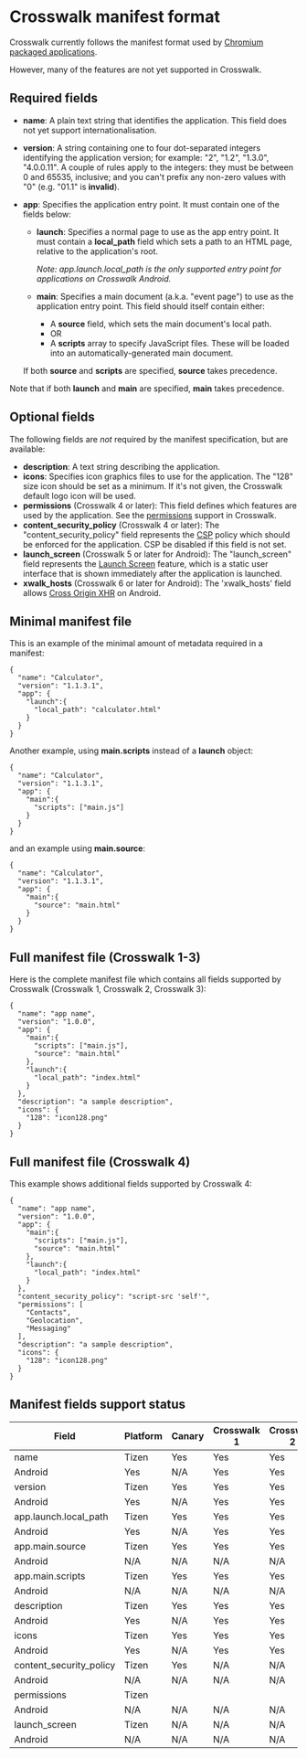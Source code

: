 # Crosswalk manifest format

Crosswalk currently follows the manifest format used by [Chromium packaged applications](http://developer.chrome.com/apps/manifest.html).

However, many of the features are not yet supported in Crosswalk.

## Required fields

* **name**: A plain text string that identifies the application. This field does not yet support internationalisation. 

* **version**: A string containing one to four dot-separated integers identifying the application version; for example: "2", "1.2", "1.3.0", "4.0.0.11". A couple of rules apply to the integers: they must be between 0 and 65535, inclusive; and you can't prefix any non-zero values with "0" (e.g. "01.1" is **invalid**).

* **app**: Specifies the application entry point. It must contain one of the fields below:

  * **launch**: Specifies a normal page to use as the app entry point. It must contain a **local_path** field which sets a path to an HTML page, relative to the application's root.

    *Note: app.launch.local_path is the only supported entry point for applications on Crosswalk Android.*

  * **main**: Specifies a main document (a.k.a. "event page") to use as the application entry point. This field should itself contain either:
    * A **source** field, which sets the main document's local path.
    * OR
    * A **scripts** array to specify JavaScript files. These will be loaded into an automatically-generated main document.
  
  If both **source** and **scripts** are specified, **source** takes precedence.

Note that if both **launch** and **main** are specified, **main** takes precedence.

## Optional fields

The following fields are *not* required by the manifest specification, but are available:

* **description**: A text string describing the application.
* **icons**: Specifies icon graphics files to use for the application. The "128" size icon should be set as a minimum. If it's not given, the Crosswalk default logo icon will be used.
* **permissions** (Crosswalk 4 or later): This field defines which features are used by the application. See the [permissions](https://crosswalk-project.org/#wiki/manifest-permissions) support in Crosswalk.
* **content_security_policy** (Crosswalk 4 or later): The "content_security_policy" field represents the [CSP](http://w3c.github.io/webappsec/specs/content-security-policy/csp-specification.dev.html) policy which should be enforced for the application. CSP be disabled if this field is not set.
* **launch_screen** (Crosswalk 5 or later for Android): The "launch_screen" field represents the [Launch Screen](https://crosswalk-project.org/#wiki/Launch-Screen) feature, which is a static user interface that is shown immediately after the application is launched.
* **xwalk_hosts** (Crosswalk 6 or later for Android): The 'xwalk_hosts' field allows [Cross Origin XHR](https://crosswalk-project.org/#wiki/Cross-Origin-XHR) on Android.

## Minimal manifest file

This is an example of the minimal amount of metadata required in a manifest:

```
{
  "name": "Calculator",
  "version": "1.1.3.1",
  "app": {
    "launch":{
      "local_path": "calculator.html"
    }
  }
}
```

Another example, using **main.scripts** instead of a **launch** object:
```
{
  "name": "Calculator",
  "version": "1.1.3.1",
  "app": {
    "main":{
      "scripts": ["main.js"]
    }
  }
}
```

and an example using **main.source**:

```
{
  "name": "Calculator",
  "version": "1.1.3.1",
  "app": {
    "main":{
      "source": "main.html"
    }
  }
}
```

## Full manifest file (Crosswalk 1-3)

Here is the complete manifest file which contains all fields supported by Crosswalk (Crosswalk 1, Crosswalk 2, Crosswalk 3):

```
{
  "name": "app name",
  "version": "1.0.0",
  "app": {
    "main":{
      "scripts": ["main.js"],
      "source": "main.html"
    },
    "launch":{
      "local_path": "index.html"
    }
  },
  "description": "a sample description",
  "icons": {
    "128": "icon128.png"
  }
}
```

## Full manifest file (Crosswalk 4)

This example shows additional fields supported by Crosswalk 4:

```
{
  "name": "app name",
  "version": "1.0.0",
  "app": {
    "main":{
      "scripts": ["main.js"],
      "source": "main.html"
    },
    "launch":{
      "local_path": "index.html"
    }
  },
  "content_security_policy": "script-src 'self'",
  "permissions": [
    "Contacts",
    "Geolocation",
    "Messaging"
  ],
  "description": "a sample description",
  "icons": {
    "128": "icon128.png"
  }
}
```

## Manifest fields support status

 Field | Platform | Canary | Crosswalk 1 | Crosswalk 2 | Crosswalk 3 | Crosswalk 4 | Crosswalk 5
--- | --- | --- | --- | --- | --- | --- | ---
name | Tizen | Yes | Yes | Yes | Yes | Yes
 | Android | Yes | N/A | Yes | Yes | Yes | Yes
version | Tizen | Yes | Yes | Yes | Yes | Yes | Yes
 | Android | Yes | N/A | Yes | Yes | Yes | Yes
app.launch.local_path | Tizen | Yes | Yes | Yes | Yes | Yes | Yes
 | Android | Yes | N/A | Yes | Yes | Yes | Yes
app.main.source | Tizen | Yes | Yes | Yes | Yes | Yes | Yes
 | Android | N/A | N/A | N/A | N/A | N/A | N/A
app.main.scripts | Tizen | Yes | Yes | Yes | Yes | Yes | Yes
 | Android | N/A | N/A | N/A | N/A | N/A | N/A
description | Tizen | Yes | Yes | Yes | Yes | Yes | Yes
 | Android | Yes | N/A | Yes | Yes | Yes | Yes
icons | Tizen | Yes | Yes | Yes | Yes | Yes | Yes
 | Android | Yes | N/A | Yes | Yes | Yes | Yes
content_security_policy | Tizen | Yes | N/A | N/A | N/A | Yes | Yes
 | Android | N/A | N/A | N/A | N/A | N/A | N/A
permissions | Tizen | |  |  | | |
 | Android | N/A | N/A | N/A | N/A | Yes | Yes
launch_screen | Tizen | N/A | N/A | N/A | N/A | N/A | N/A
 | Android | N/A | N/A | N/A | N/A | N/A | Yes